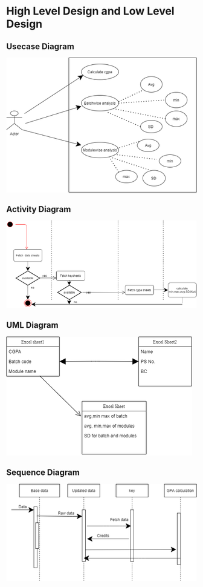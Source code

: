 #  High Level Design and Low Level Design 

## Usecase Diagram

![Usecase](Usecase.png)

## Activity Diagram

![Activity Diagram](ActivityDig.png)

## UML Diagram

![UML](UML.png)

## Sequence Diagram

![Sequence](SequenceDiag.png)



